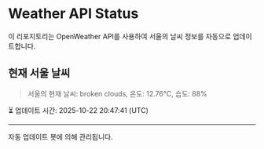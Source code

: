 
# Weather API Status

이 리포지토리는 OpenWeather API를 사용하여 서울의 날씨 정보를 자동으로 업데이트합니다.

## 현재 서울 날씨
> 서울의 현재 날씨: broken clouds, 온도: 12.76°C, 습도: 88%

⏳ 업데이트 시간: 2025-10-22 20:47:41 (UTC)

---
자동 업데이트 봇에 의해 관리됩니다.
